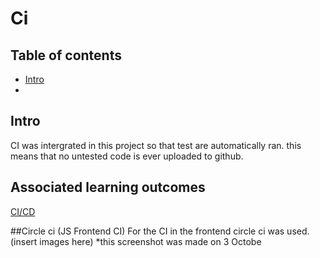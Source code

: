 # Ci

## Table of contents
- [Intro](#Intro)
- 
## Intro 
CI was intergrated in this project so that test are automatically ran. this means that no untested code is ever uploaded to github.

## Associated learning outcomes
[CI/CD](https://github.com/BingoCardGenerator/Documentation/blob/main/dict/Learning%20Outcomes.md#CI/CD)

##Circle ci (JS Frontend CI)
For the CI in the frontend circle ci was used. 
(insert images here)
*this screenshot was made on 3 Octobe
